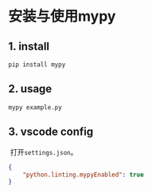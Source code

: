 # 安装与使用mypy

## 1. install

```shell
pip install mypy
```

## 2. usage

```shell
mypy example.py
```

## 3. vscode config

​	打开`settings.json`。

```json
{
    "python.linting.mypyEnabled": true
}
```

